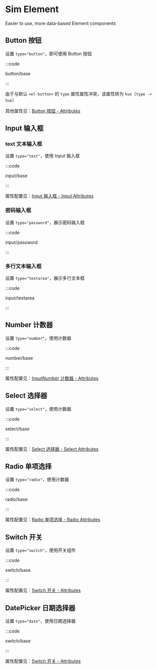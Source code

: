 # Sim Element

Easier to use, more data-based Element components

## Button 按钮

设置 `type="button"`，即可使用 Button 按钮

<s-demo :component="ButtonBase" />

:::code

button/base

:::

由于与默认 `<el-button>` 的 `type` 属性属性冲突，该属性转为 `hue`（`type -> hue`）

其他属性见：[Button 按钮 - Attributes](https://element.eleme.cn/#/zh-CN/component/button#attributes)

## Input 输入框

### text 文本输入框

设置 `type="text"`，使用 Input 输入框

<s-demo :component="InputBase" />

:::code

input/base

:::

属性配置见：[Input 输入框 - Input Attributes](https://element.eleme.cn/#/zh-CN/component/input#input-attributes)

### 密码输入框

设置 `type="password"`，展示密码输入框

<s-demo :component="InputPassword" />

:::code

input/password

:::

### 多行文本输入框

设置 `type="textarea"`，展示多行文本框

<s-demo :component="InputTextarea" />

:::code

input/textarea

:::


## Number 计数器

设置 `type="number"`，使用计数器

<s-demo :component="NumberBase" />

:::code

number/base

:::

属性配置见：[InputNumber 计数器 - Attributes](https://element.eleme.cn/#/zh-CN/component/input-number#attributes)

## Select 选择器

设置 `type="select"`，使用计数器

<s-demo :component="SelectBase" />

:::code

select/base

:::

属性配置见：[Select 选择器 - Select Attributes](https://element.eleme.io/#/zh-CN/component/select#select-attributes)

## Radio 单项选择

设置 `type="radio"`，使用计数器

<s-demo :component="RadioBase" />

:::code

radio/base

:::

属性配置见：[Radio 单项选择 - Radio Attributes](https://element.eleme.io/#/zh-CN/component/radio#radio-attributes)

## Switch 开关

设置 `type="switch"`，使用开关组件

<s-demo :component="SwitchBase" />

:::code

switch/base

:::

属性配置见：[Switch 开关 - Attributes](https://element.eleme.io/#/zh-CN/component/select#select-attributes)

## DatePicker 日期选择器

设置 `type="date"`，使用日期选择器

<s-demo :component="SwitchBase" />

:::code

switch/base

:::

属性配置见：[Switch 开关 - Attributes](https://element.eleme.io/#/zh-CN/component/select#select-attributes)




<script setup>
import ButtonBase from 'src/examples/button/base.vue'
import InputBase from 'src/examples/input/base.vue'
import InputPassword from 'src/examples/input/password.vue'
import InputTextarea from 'src/examples/input/textarea.vue'
import NumberBase from 'src/examples/number/base.vue'
import SelectBase from 'src/examples/select/base.vue'
import RadioBase from 'src/examples/radio/base.vue'
import SwitchBase from 'src/examples/switch/base.vue'
</script>
